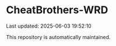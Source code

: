 # CheatBrothers-WRD

Last updated: 2025-06-03 19:52:10

This repository is automatically maintained.

